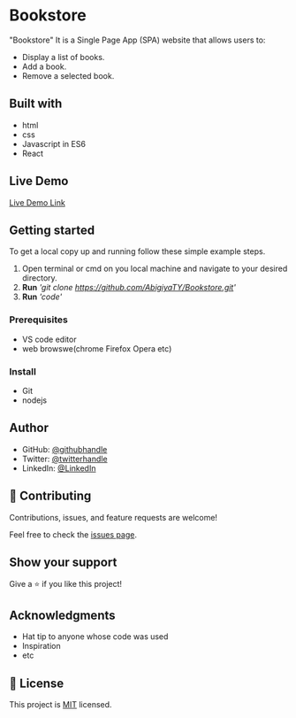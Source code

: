 # Bookstore

"Bookstore" It is a Single Page App (SPA) website that allows users to:

   * Display a list of books.
   * Add a book.
   * Remove a selected book.

## Built with

* html
* css
* Javascript in ES6
* React

## Live Demo 

[Live Demo Link](https://amazing-dusk-282c94.netlify.app/)



## Getting started 

To get a local copy up and running follow these simple example steps.
1. Open terminal or cmd on you local machine and navigate to your desired directory.
2. **Run**    *'git clone https://github.com/AbigiyaTY/Bookstore.git'*
3. **Run**   *'code'*



### Prerequisites
* VS code editor
* web browswe(chrome Firefox Opera etc)

### Install
* Git 
* nodejs 

## Author
* GitHub: [@githubhandle](https://github.com/AbigiyaTY)
* Twitter: [@twitterhandle](https://twitter.com/AbigiyaTY)
* LinkedIn: [@LinkedIn](https://www.linkedin.com/in/abigiya-tadesse-6a0052234)



## 🤝 Contributing

Contributions, issues, and feature requests are welcome!

Feel free to check the [issues page](../../issues/).

## Show your support

Give a ⭐️ if you like this project!

## Acknowledgments

- Hat tip to anyone whose code was used
- Inspiration
- etc

## 📝 License

This project is [MIT](./MIT.md) licensed.
